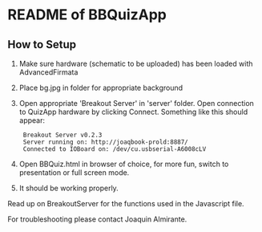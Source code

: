 README of BBQuizApp
===================

How to Setup
------------

1. Make sure hardware (schematic to be uploaded) has been loaded with AdvancedFirmata
2. Place bg.jpg in folder for appropriate background
3. Open appropriate 'Breakout Server' in 'server' folder. Open connection to QuizApp hardware by clicking Connect. Something like this should appear:

        Breakout Server v0.2.3
        Server running on: http://joaqbook-prold:8887/
        Connected to IOBoard on: /dev/cu.usbserial-A6008cLV


4. Open BBQuiz.html in browser of choice, for more fun, switch to presentation or full screen mode.
5. It should be working properly.

Read up on BreakoutServer for the functions used in the Javascript file.

For troubleshooting please contact Joaquin Almirante.


